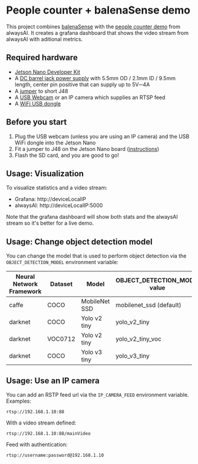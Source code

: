 # People counter + balenaSense demo

This project combines [balenaSense](https://github.com/balenalabs/balena-sense/) with the [people counter demo](https://github.com/alwaysai/people-counter/) from alwaysAI.
It creates a grafana dashboard that shows the video stream from alwaysAI with aditional metrics.

## Required hardware
- [Jetson Nano Developer Kit](https://developer.nvidia.com/embedded/jetson-nano-developer-kit)
- A [DC barrel jack power supply](https://www.adafruit.com/product/1466) with 5.5mm OD / 2.1mm ID / 9.5mm length, center pin positive that can supply up to 5V⎓4A
- A [jumper](https://www.adafruit.com/product/3525) to short J48
- A [USB Webcam](https://www.amazon.com/Logitech-Desktop-Widescreen-Calling-Recording/dp/B004FHO5Y6/ref=sr_1_4?keywords=logitech+webcam+usb&qid=1582050432&sr=8-4) or an IP camera which supplies an RTSP feed
- A [WiFi USB dongle](https://www.amazon.com/TP-Link-wireless-network-Adapter-SoftAP/dp/B008IFXQFU/ref=sr_1_3?keywords=usb+wifi+adapter&qid=1582050405&sr=8-3)

## Before you start

1. Plug the USB webcam (unless you are using an IP camera) and the USB WiFi dongle into the Jetson Nano
2. Fit a jumper to J48 on the Jetson Nano board ([instructions](https://devtalk.nvidia.com/default/topic/1048640/jetson-nano/power-supply-considerations-for-jetson-nano-developer-kit/))
3. Flash the SD card, and you are good to go!


## Usage: Visualization

To visualize statistics and a video stream:

- Grafana: http://deviceLocalIP
- alwaysAI: http://deviceLocalIP:5000

Note that the grafana dashboard will show both stats and the alwaysAI stream so it's better for a live demo.


## Usage: Change object detection model

You can change the model that is used to perform object detection via the `OBJECT_DETECTION_MODEL` environment variable:

| Neural Network Framework | Dataset | Model | OBJECT_DETECTION_MODEL value | Reference inference time |
| ------------- | ------------- | ------------- | ------------- | ------------- |
| caffe | COCO | MobileNet SSD | mobilenet_ssd (default) | 400 msec |
| darknet | COCO | Yolo v2 tiny | yolo_v2_tiny | 60 msec |
| darknet | VOC0712 | Yolo v2 tiny | yolo_v2_tiny_voc | 70 msec |
| darknet | COCO | Yolo v3 tiny | yolo_v3_tiny | 60 msec |

## Usage: Use an IP camera

You can add an RSTP feed url via the `IP_CAMERA_FEED` environment variable. Examples:

```rtsp://192.168.1.10:88```

With a video stream defined:

```rtsp://192.168.1.10:88/mainVideo```

Feed with authentication:

```rtsp://username:password@192.168.1.10```


